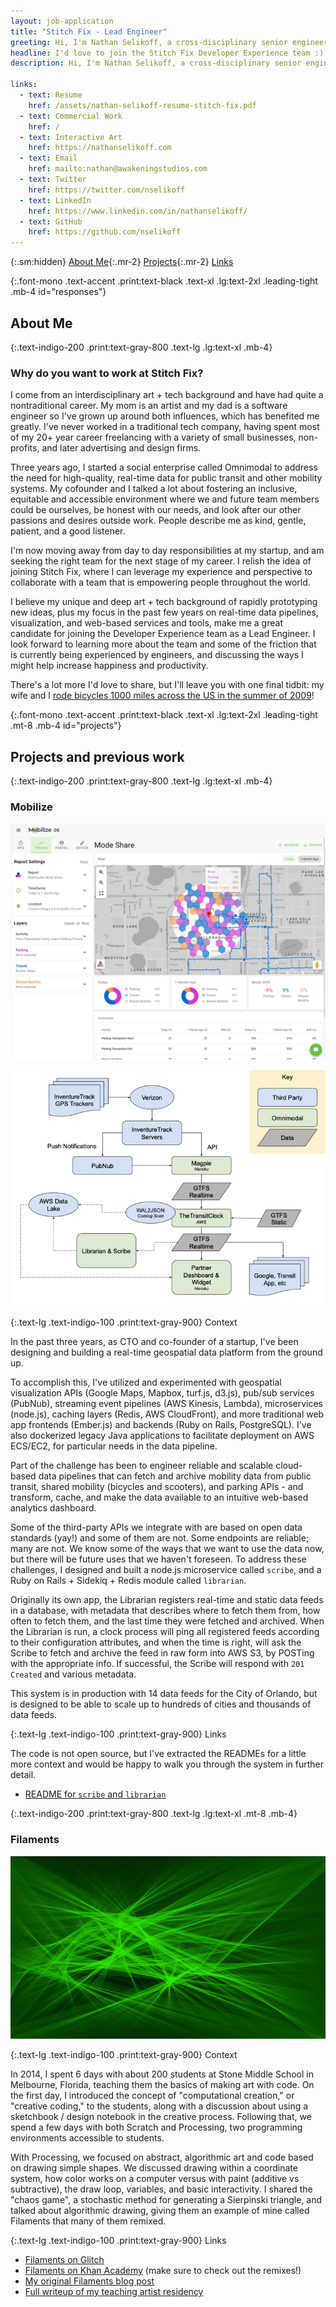 ```yaml
---
layout: job-application
title: "Stitch Fix - Lead Engineer"
greeting: Hi, I'm Nathan Selikoff, a cross-disciplinary senior engineer!
headline: I'd love to join the Stitch Fix Developer Experience team :)
description: Hi, I'm Nathan Selikoff, a cross-disciplinary senior engineer, and I'd love to join the Stitch Fix Developer Experience team :)

links:
  - text: Resume
    href: /assets/nathan-selikoff-resume-stitch-fix.pdf
  - text: Commercial Work
    href: /
  - text: Interactive Art
    href: https://nathanselikoff.com
  - text: Email
    href: mailto:nathan@awakeningstudios.com
  - text: Twitter
    href: https://twitter.com/nselikoff
  - text: LinkedIn
    href: https://www.linkedin.com/in/nathanselikoff/
  - text: GitHub
    href: https://github.com/nselikoff
---
```


{:.sm:hidden}
[About Me](#responses){:.mr-2}
[Projects](#projects){:.mr-2}
[Links](#links)

{:.font-mono .text-accent .print:text-black .text-xl .lg:text-2xl .leading-tight .mb-4 id="responses"}

## About Me

{:.text-indigo-200 .print:text-gray-800 .text-lg .lg:text-xl .mb-4}

### Why do you want to work at Stitch Fix?

I come from an interdisciplinary art + tech background and have had quite a nontraditional career. My mom is an artist and my dad is a software engineer so I've grown up around both influences, which has benefited me greatly. I've never worked in a traditional tech company, having spent most of my 20+ year career freelancing with a variety of small businesses, non-profits, and later advertising and design firms.

Three years ago, I started a social enterprise called Omnimodal to address the need for high-quality, real-time data for public transit and other mobility systems. My cofounder and I talked a lot about fostering an inclusive, equitable and accessible environment where we and future team members could be ourselves, be honest with our needs, and look after our other passions and desires outside work. People describe me as kind, gentle, patient, and a good listener.

I'm now moving away from day to day responsibilities at my startup, and am seeking the right team for the next stage of my career. I relish the idea of joining Stitch Fix, where I can leverage my experience and perspective to collaborate with a team that is empowering people throughout the world.

I believe my unique and deep art + tech background of rapidly prototyping new ideas, plus my focus in the past few years on real-time data pipelines, visualization, and web-based services and tools, make me a great candidate for joining the Developer Experience team as a Lead Engineer. I look forward to learning more about the team and some of the friction that is currently being experienced by engineers, and discussing the ways I might help increase happiness and productivity.

There's a lot more I'd love to share, but I'll leave you with one final tidbit: my wife and I [rode bicycles 1000 miles across the US in the summer of 2009](https://www.youtube.com/watch?v=fKYUrGmXqIk)!

{:.font-mono .text-accent .print:text-black .text-xl .lg:text-2xl .leading-tight .mt-8 .mb-4 id="projects"}

## Projects and previous work

{:.text-indigo-200 .print:text-gray-800 .text-lg .lg:text-xl .mb-4}

### Mobilize

![Omnimodal Mobilize Analytics Dashboard](/assets/img/jobs/omnimodal-mobilize-geospatial-analytics-dashboard.png)

![Omnimodal Realtime Data Flow](/assets/img/jobs/omnimodal-realtime-data-flow-720w.png)

{:.text-lg .text-indigo-100 .print:text-gray-900}
Context

In the past three years, as CTO and co-founder of a startup, I've been designing and building a real-time geospatial data platform from the ground up.

To accomplish this, I've utilized and experimented with geospatial visualization APIs (Google Maps, Mapbox, turf.js, d3.js), pub/sub services (PubNub), streaming event pipelines (AWS Kinesis, Lambda), microservices (node.js), caching layers (Redis, AWS CloudFront), and more traditional web app frontends (Ember.js) and backends (Ruby on Rails, PostgreSQL). I've also dockerized legacy Java applications to facilitate deployment on AWS ECS/EC2, for particular needs in the data pipeline.

Part of the challenge has been to engineer reliable and scalable cloud-based data pipelines that can fetch and archive mobility data from public transit, shared mobility (bicycles and scooters), and parking APIs - and transform, cache, and make the data available to an intuitive web-based analytics dashboard.

Some of the third-party APIs we integrate with are based on open data standards (yay!) and some of them are not. Some endpoints are reliable; many are not. We know some of the ways that we want to use the data now, but there will be future uses that we haven't foreseen. To address these challenges, I designed and built a node.js microservice called `scribe`, and a Ruby on Rails + Sidekiq + Redis module called `librarian`.

Originally its own app, the Librarian registers real-time and static data feeds in a database, with metadata that describes where to fetch them from, how often to fetch them, and the last time they were fetched and archived. When the Librarian is run, a clock process will ping all registered feeds according to their configuration attributes, and when the time is right, will ask the Scribe to fetch and archive the feed in raw form into AWS S3, by POSTing with the appropriate info. If successful, the Scribe will respond with `201 Created` and various metadata.

This system is in production with 14 data feeds for the City of Orlando, but is designed to be able to scale up to hundreds of cities and thousands of data feeds.

{:.text-lg .text-indigo-100 .print:text-gray-900}
Links

The code is not open source, but I've extracted the READMEs for a little more context and would be happy to walk you through the system in further detail.

- [README for `scribe` and `librarian`](https://gist.github.com/nselikoff/77f00f055832d99543190fcaac6aa47c)

{:.text-indigo-200 .print:text-gray-800 .text-lg .lg:text-xl .mt-8 .mb-4}

### Filaments

![Filaments](/assets/img/jobs/filaments_0.jpg)

{:.text-lg .text-indigo-100 .print:text-gray-900}
Context

In 2014, I spent 6 days with about 200 students at Stone Middle School in Melbourne, Florida, teaching them the basics of making art with code. On the first day, I introduced the concept of "computational creation," or "creative coding," to the students, along with a discussion about using a sketchbook / design notebook in the creative process. Following that, we spend a few days with both Scratch and Processing, two programming environments accessible to students.

With Processing, we focused on abstract, algorithmic art and code based on drawing simple shapes. We discussed drawing within a coordinate system, how color works on a computer versus with paint (additive vs subtractive), the draw loop, variables, and basic interactivity. I shared the "chaos game", a stochastic method for generating a Sierpinski triangle, and talked about algorithmic drawing, giving them an example of mine called Filaments that many of them remixed.

{:.text-lg .text-indigo-100 .print:text-gray-900}
Links

- [Filaments on Glitch](https://filaments.glitch.me)
- [Filaments on Khan Academy](https://www.khanacademy.org/computer-programming/filaments/2396343163) (make sure to check out the remixes!)
- [My original Filaments blog post](https://nathanselikoff.com/698/code-sketches/filaments)
- [Full writeup of my teaching artist residency](https://nathanselikoff.com/2316/events/teaching-artist-residency-stone-middle-school)
